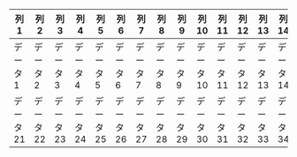 <div style="overflow-x: auto;">
  <table>
    <thead>
      <tr>
        <th>列1</th>
        <th>列2</th>
        <th>列3</th>
        <th>列4</th>
        <th>列5</th>
        <th>列6</th>
        <th>列7</th>
        <th>列8</th>
        <th>列9</th>
        <th>列10</th>
        <th>列11</th>
        <th>列12</th>
        <th>列13</th>
        <th>列14</th>
        <th>列15</th>
        <th>列16</th>
        <th>列17</th>
        <th>列18</th>
        <th>列19</th>
        <th>列20</th>
      </tr>
    </thead>
    <tbody>
      <tr>
        <td>データ1</td>
        <td>データ2</td>
        <td>データ3</td>
        <td>データ4</td>
        <td>データ5</td>
        <td>データ6</td>
        <td>データ7</td>
        <td>データ8</td>
        <td>データ9</td>
        <td>データ10</td>
        <td>データ11</td>
        <td>データ12</td>
        <td>データ13</td>
        <td>データ14</td>
        <td>データ15</td>
        <td>データ16</td>
        <td>データ17</td>
        <td>データ18</td>
        <td>データ19</td>
        <td>データ20</td>
      </tr>
      <tr>
        <td>データ21</td>
        <td>データ22</td>
        <td>データ23</td>
        <td>データ24</td>
        <td>データ25</td>
        <td>データ26</td>
        <td>データ27</td>
        <td>データ28</td>
        <td>データ29</td>
        <td>データ30</td>
        <td>データ31</td>
        <td>データ32</td>
        <td>データ33</td>
        <td>データ34</td>
        <td>データ35</td>
        <td>データ36</td>
        <td>データ37</td>
        <td>データ38</td>
        <td>データ39</td>
        <td>データ40</td>
      </tr>
    </tbody>
  </table>
</div>

